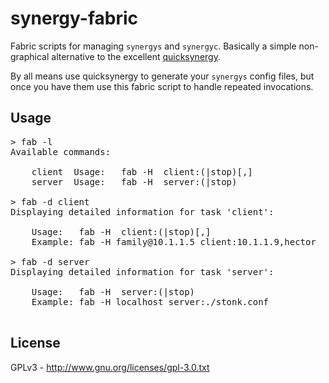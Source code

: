 # synergy-fabric

Fabric scripts for managing `synergys` and `synergyc`. Basically a simple non-graphical alternative to
the excellent <a href="http://code.google.com/p/quicksynergy/">quicksynergy</a>.

By all means use quicksynergy to generate your `synergys` config files, but once you have them
use this fabric script to handle repeated invocations.

## Usage

<pre>
> fab -l
Available commands:

    client  Usage:   fab -H <user@host> client:(<server-ip>|stop)[,<name>]
    server  Usage:   fab -H <user@host> server:(<config-file>|stop)

> fab -d client
Displaying detailed information for task 'client':

    Usage:   fab -H <user@host> client:(<server-ip>|stop)[,<name>]
    Example: fab -H family@10.1.1.5 client:10.1.1.9,hector

> fab -d server
Displaying detailed information for task 'server':

    Usage:   fab -H <user@host> server:(<config-file>|stop)
    Example: fab -H localhost server:./stonk.conf

</pre>

## License

GPLv3 - http://www.gnu.org/licenses/gpl-3.0.txt
